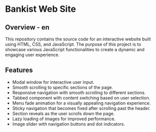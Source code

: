 # Bankist Web Site
## Overview - en
This repository contains the source code for an interactive website built using HTML, CSS, and JavaScript. 
The purpose of this project is to showcase various JavaScript functionalities to create a dynamic and engaging user experience.

## Features
- Modal window for interactive user input.
- Smooth scrolling to specific sections of the page.
- Responsive navigation with smooth scrolling to different sections.
- Tabbed component with content switching based on user selection.
- Menu fade animation for a visually appealing navigation experience.
- Sticky navigation that becomes fixed after scrolling past the header.
- Section reveals as the user scrolls down the page.
- Lazy loading of images for improved performance.
- Image slider with navigation buttons and dot indicators.

